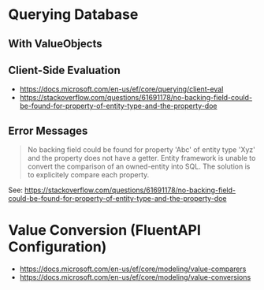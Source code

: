 # Querying Database

## With ValueObjects



## Client-Side Evaluation


 - https://docs.microsoft.com/en-us/ef/core/querying/client-eval
 - https://stackoverflow.com/questions/61691178/no-backing-field-could-be-found-for-property-of-entity-type-and-the-property-doe

## Error Messages
> No backing field could be found for property 'Abc' of entity type 'Xyz' and the property does not have a getter.
Entity framework is unable to convert the comparison of an owned-entity into SQL. The solution is to explicitely compare each property.

See: https://stackoverflow.com/questions/61691178/no-backing-field-could-be-found-for-property-of-entity-type-and-the-property-doe

# Value Conversion (FluentAPI Configuration)
- https://docs.microsoft.com/en-us/ef/core/modeling/value-comparers
- https://docs.microsoft.com/en-us/ef/core/modeling/value-conversions
